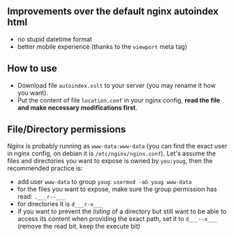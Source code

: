 ## Improvements over the default nginx autoindex html

- no stupid datetime format
- better mobile experience (thanks to the `viewport` meta tag)

## How to use

- Download file `autoindex.xslt` to your server (you may rename it how you want).
- Put the content of file `location.conf` in your nginx config, **read the file and make necessary modifications first**.

## File/Directory permissions

Nginx is probably running as `www-data:www-data` (you can find the exact user in nginx config, on debian it is `/etc/nginx/nginx.conf`).  Let's assume the files and directories you want to expose is owned by `you:youg`, then the recommended practice is:

- add user `www-data` to group `youg`: `usermod -aG youg www-data`
- for the files you want to expose, make sure the group permission has read: `.___r--___`
- for directories it is `d___r-x___`
- if you want to prevent the _listing_ of a directory but still want to be able to access its content when providing the exact path, set it to `d___--x___` (remove the read bit, keep the execute bit)
